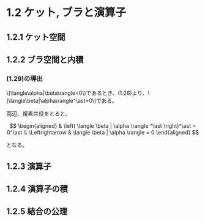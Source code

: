 # 1.2 ケット, ブラと演算子

## 1.2.1 ケット空間

## 1.2.2 ブラ空間と内積

### (1.29)の導出

\\(\langle\alpha|\beta\rangle=0\\)であるとき、(1.26)より、\\(\langle\beta|\alpha\rangle^\ast=0\\)である。

両辺、複素共役をとると、

$$
\begin{aligned}
    & \left( \langle \beta | \alpha \rangle ^\ast \right)^\ast = 0^\ast \\
    \Leftrightarrow & \langle \beta | \alpha \rangle = 0
\end{aligned}
$$

となる。

## 1.2.3 演算子

## 1.2.4 演算子の積

## 1.2.5 結合の公理

<script type="text/javascript">
  window.MathJax = {
    tex: {
      inlineMath: [['\\(', '\\)']],
      displayMath: [['$$', '$$'], ['\\[', '\\]']]
    },
    // options: {
    //   processEscapes: true
    // }
  };
</script>
<script async src="https://cdnjs.cloudflare.com/ajax/libs/mathjax/3.2.2/es5/tex-mml-chtml.min.js"></script>
